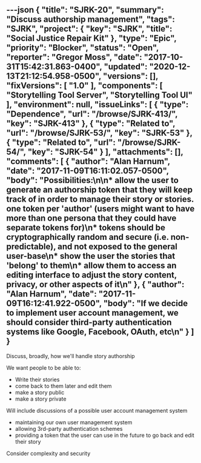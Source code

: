 ---json
{
  "title": "SJRK-20",
  "summary": "Discuss authorship management",
  "tags": "SJRK",
  "project": {
    "key": "SJRK",
    "title": "Social Justice Repair Kit"
  },
  "type": "Epic",
  "priority": "Blocker",
  "status": "Open",
  "reporter": "Gregor Moss",
  "date": "2017-10-31T15:42:31.863-0400",
  "updated": "2020-12-13T21:12:54.958-0500",
  "versions": [],
  "fixVersions": [
    "1.0"
  ],
  "components": [
    "Storytelling Tool Server",
    "Storytelling Tool UI"
  ],
  "environment": null,
  "issueLinks": [
    {
      "type": "Dependence",
      "url": "/browse/SJRK-413/",
      "key": "SJRK-413"
    },
    {
      "type": "Related to",
      "url": "/browse/SJRK-53/",
      "key": "SJRK-53"
    },
    {
      "type": "Related to",
      "url": "/browse/SJRK-54/",
      "key": "SJRK-54"
    }
  ],
  "attachments": [],
  "comments": [
    {
      "author": "Alan Harnum",
      "date": "2017-11-09T16:11:02.057-0500",
      "body": "Possibilities:\n\n* allow the user to generate an authorship token that they will keep track of in order to manage their story or stories. one token per 'author' (users might want to have more than one persona that they could have separate tokens for)\n* tokens should be cryptographically random and secure (i.e. non-predictable), and not exposed to the general user-base\n* show the user the stories that 'belong' to them\n* allow them to access an editing interface to adjust the story content, privacy, or other aspects of it\n"
    },
    {
      "author": "Alan Harnum",
      "date": "2017-11-09T16:12:41.922-0500",
      "body": "If we decide to implement user account management, we should consider third-party authentication systems like Google, Facebook, OAuth, etc\n"
    }
  ]
}
---
Discuss, broadly, how we'll handle story authorship

We want people to be able to:

* Write their stories
* come back to them later and edit them
* make a story public
* make a story private

Will include discussions of a possible user account management system

* maintaining our own user management system
* allowing 3rd-party authentication schemes
* providing a token that the user can use in the future to go back and edit their story

Consider complexity and security

        
